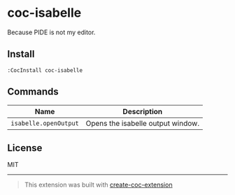 # coc-isabelle

Because PIDE is not my editor.

## Install

`:CocInstall coc-isabelle`

## Commands

|Name|Description|
|----|-----------|
| `isabelle.openOutput` | Opens the isabelle output window. |


## License

MIT

---

> This extension was built with [create-coc-extension](https://github.com/fannheyward/create-coc-extension)
